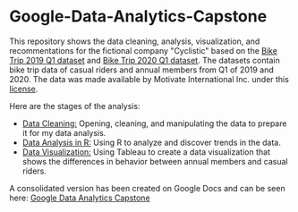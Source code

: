 # Google-Data-Analytics-Capstone
This repository shows the data cleaning, analysis, visualization, and recommentations for the fictional company "Cyclistic" based on the [Bike Trip 2019 Q1 dataset](https://docs.google.com/spreadsheets/d/1uCTsHlZLm4L7-ueaSLwDg0ut3BP_V4mKDo2IMpaXrk4/template/preview?resourcekey=0-dQAUjAu2UUCsLEQQt20PDA#gid=1797029090) and [Bike Trip 2020 Q1 dataset](https://docs.google.com/spreadsheets/d/179QVLO_yu5BJEKFVZShsKag74ZaUYIF6FevLYzs3hRc/template/preview#gid=640449855). The datasets contain bike trip data of casual riders and annual members from Q1 of 2019 and 2020. The data was made available by Motivate International Inc. under this [license](https://divvybikes.com/data-license-agreement).

Here are the stages of the analysis:
- [Data Cleaning:](https://github.com/pchung6/Google-Data-Analytics-Capstone/blob/b82b23abd7f0f04231ead4dd260f0ecbb8ea34e6/Data%20Cleaning%20Documentation.txt) Opening, cleaning, and manipulating the data to prepare it for my data analysis.
- [Data Analysis in R:](https://github.com/pchung6/Google-Data-Analytics-Capstone/blob/b82b23abd7f0f04231ead4dd260f0ecbb8ea34e6/Bike%20Data%20R%20code.R) Using R to analyze and discover trends in the data.
- [Data Visualization:](https://public.tableau.com/views/BehaviorofBikeRidesBasedonMemberStatus/Dashboard1?:language=en-US&:sid=&:display_count=n&:origin=viz_share_link) Using Tableau to create a data visualization that shows the differences in behavior between annual members and casual riders.

A consolidated version has been created on Google Docs and can be seen here: [Google Data Analytics Capstone](https://docs.google.com/document/d/1TbcibBGk37E541ZYZWcxbxzbboOLC49mifsV7gdCPao/edit?usp=sharing)
